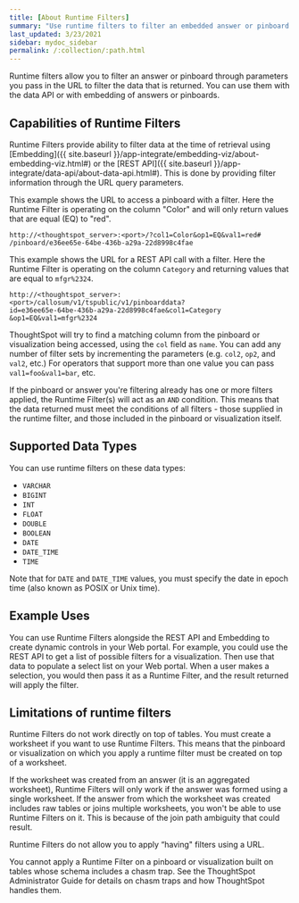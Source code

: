 ```yaml
---
title: [About Runtime Filters]
summary: "Use runtime filters to filter an embedded answer or pinboard."
last_updated: 3/23/2021
sidebar: mydoc_sidebar
permalink: /:collection/:path.html
---
```

Runtime filters allow you to filter an answer or pinboard through parameters you
pass in the URL to filter the data that is returned. You can use them with the
data API or with embedding of answers or pinboards.

## Capabilities of Runtime Filters

Runtime Filters provide ability to filter data at the time of retrieval using
[Embedding]({{ site.baseurl
}}/app-integrate/embedding-viz/about-embedding-viz.html#) or the [REST API]({{
site.baseurl }}/app-integrate/data-api/about-data-api.html#). This is done by
providing filter information through the URL query parameters.

This example shows the URL to access a pinboard with a filter. Here the Runtime
Filter is operating on the column "Color" and will only return values that are
equal (EQ) to "red".

```
http://<thoughtspot_server>:<port>/?col1=Color&op1=EQ&val1=red#
/pinboard/e36ee65e-64be-436b-a29a-22d8998c4fae
```

This example shows the URL for a REST API call with a filter. Here the Runtime
Filter is operating on the column `Category` and returning values that are equal
to `mfgr%2324`.

```
http://<thoughtspot_server>:<port>/callosum/v1/tspublic/v1/pinboarddata?
id=e36ee65e-64be-436b-a29a-22d8998c4fae&col1=Category
&op1=EQ&val1=mfgr%2324
```

ThoughtSpot will try to find a matching column from the pinboard or
visualization being accessed, using the `col` field as `name`. You can add any
number of filter sets by incrementing the parameters (e.g. `col2`, `op2`, and
`val2`, etc.) For operators that support more than one value you can pass
`val1=foo&val1=bar`, etc.

If the pinboard or answer you're filtering already has one or more filters
applied, the Runtime Filter(s) will act as an `AND` condition. This means that
the data returned must meet the conditions of all filters - those supplied in
the runtime filter, and those included in the pinboard or visualization itself.

## Supported Data Types

You can use runtime filters on these data types:

-   `VARCHAR`
-   `BIGINT`
-   `INT`
-   `FLOAT`
-   `DOUBLE`
-   `BOOLEAN`
-   `DATE`
-   `DATE_TIME`
-   `TIME`

Note that for `DATE` and `DATE_TIME` values, you must specify the date in epoch
time (also known as POSIX or Unix time).

## Example Uses

You can use Runtime Filters alongside the REST API and Embedding to create
dynamic controls in your Web portal. For example, you could use the REST API to
get a list of possible filters for a visualization. Then use that data to
populate a select list on your Web portal. When a user makes a selection, you
would then pass it as a Runtime Filter, and the result returned will apply the
filter.

## Limitations of runtime filters

Runtime Filters do not work directly on top of tables. You must create a
worksheet if you want to use Runtime Filters. This means that the pinboard or
visualization on which you apply a runtime filter must be created on top of a
worksheet.

If the worksheet was created from an answer (it is an aggregated
worksheet), Runtime Filters will only work if the answer was formed using a
single worksheet. If the answer from which the worksheet was created includes
raw tables or joins multiple worksheets, you won't be able to use Runtime
Filters on it. This is because of the join path ambiguity that could result.

Runtime Filters do not allow you to apply “having" filters using a URL.

You cannot apply a Runtime Filter on a pinboard or visualization built on tables
whose schema includes a chasm trap. See the ThoughtSpot Administrator Guide for
details on chasm traps and how ThoughtSpot handles them.
